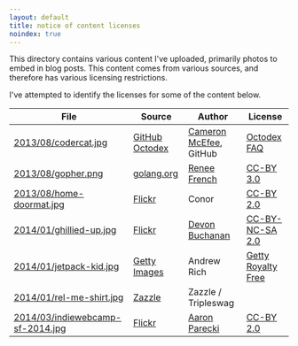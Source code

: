 ```yaml
---
layout: default
title: notice of content licenses
noindex: true
---
```

This directory contains various content I've uploaded, primarily photos to embed
in blog posts.  This content comes from various sources, and therefore has
various licensing restrictions.  

I've attempted to identify the licenses for some of the content below.

File | Source | Author | License
---- | ------ | ------ | -------
[2013/08/codercat.jpg](../2013/08/codercat.jpg) | [GitHub Octodex](https://octodex.github.com/codercat/) | [Cameron McEfee](http://cameronmcefee.com/), GitHub | [Octodex FAQ](https://octodex.github.com/faq.html)
[2013/08/gopher.png](../2013/08/gopher.png) | [golang.org](http://golang.org/doc/gopher/gophercolor.png) | [Renee French](http://www.reneefrench.com/) | [CC-BY 3.0](http://creativecommons.org/licenses/by/3.0/)
[2013/08/home-doormat.jpg](../2013/08/home-doormat.jpg) | [Flickr](https://secure.flickr.com/photos/ronocdh/4456877019/) | Conor | [CC-BY 2.0](http://creativecommons.org/licenses/by/2.0/)
[2014/01/ghillied-up.jpg](../2014/01/ghillied-up.jpg) | [Flickr](https://secure.flickr.com/photos/divinenephron/4857328881/) | [Devon Buchanan](http://divinenephron.co.uk/) | [CC-BY-NC-SA 2.0](http://creativecommons.org/licenses/by-nc-sa/2.0/)
[2014/01/jetpack-kid.jpg](../2014/01/jetpack-kid.jpg) | [Getty Images](http://www.gettyimages.com/detail/photo/jetpack-kid-royalty-free-image/143920872) | Andrew Rich | [Getty Royalty Free](http://www.gettyimages.com/Corporate/LicenseInfo.aspx)
[2014/01/rel-me-shirt.jpg](../2014/01/rel-me-shirt.jpg) | [Zazzle](http://www.zazzle.com/i_love_me_some_rel_me_shirt-235414618479188408) | Zazzle / Tripleswag | 
[2014/03/indiewebcamp-sf-2014.jpg](../2014/03/indiewebcamp-sf-2014.jpg) | [Flickr](https://secure.flickr.com/photos/aaronpk/13012345474/) | [Aaron Parecki](https://aaronparecki.com/) | [CC-BY 2.0](http://creativecommons.org/licenses/by/2.0/)

